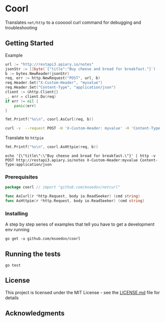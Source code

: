 # Coorl

Translates `net/http` to a coooool curl command for debugging and troubleshooting

## Getting Started

Example

```go
url := "http://restapi3.apiary.io/notes"
jsonStr := []byte(`{"title":"Buy cheese and bread for breakfast."}`)
b := bytes.NewReader(jsonStr)
req, err := http.NewRequest("POST", url, b)
req.Header.Set("X-Custom-Header", "myvalue")
req.Header.Set("Content-Type", "application/json")
client := &http.Client{}
_, err = client.Do(req)
if err != nil {
    panic(err)
}

fmt.Printf("%s\n", coorl.AsCurl(req, b))

```
```bash
curl -v  --request POST -H 'X-Custom-Header: myvalue' -H 'Content-Type: application/json' --data '{\"title\":\"Buy cheese and bread for breakfast.\"}' http://restapi3.apiary.io/notes
```

Translate to `httpie`

```go
fmt.Printf("%s\n", coorl.AsHttpie(req, b))
```

```shell
echo '{\"title\":\"Buy cheese and bread for breakfast.\"}' | http -v POST http://restapi3.apiary.io/notes X-Custom-Header:myvalue Content-Type:application/json
```
### Prerequisites
```go
package coorl // import "github.com/msoedov/netcurl"

func AsCurl(r *http.Request, body io.ReadSeeker) (cmd string)
func AsHttpie(r *http.Request, body io.ReadSeeker) (cmd string)
```

### Installing

A step by step series of examples that tell you have to get a development env running

```shell
go get -u github.com/msoedov/coorl
```

## Running the tests

```
go test
```


## License

This project is licensed under the MIT License - see the [LICENSE.md](LICENSE.md) file for details

## Acknowledgments
